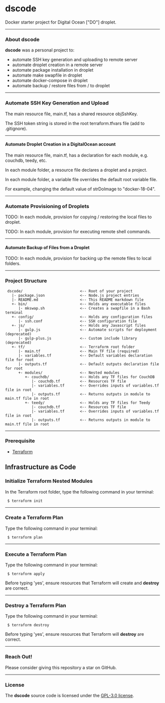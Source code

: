 # dscode
Docker starter project for Digital Ocean ["DO"] droplet.

---
### About dscode
**dscode** was a personal project to:
- automate SSH key generation and uploading to remote server
- automate droplet creation in a remote server
- automate package installation in droplet
- automate make swapfile in droplet
- automate docker-compose in droplet
- automate backup / restore files from / to droplet 

---
### Automate SSH Key Generation and Upload

The main resource file, main.tf, has a shared resource objSshKey.

The SSH token string is stored in the root terraform.tfvars file (add to .gitignore).

---
#### Automate Droplet Creation in a DigitalOcean account

The main resource file, main.tf, has a declaration for each module, e.g. couchdb, teedy, etc.

In each module folder, a resource file declares a droplet and a project.

In each module folder, a variable file overrides the default root variable file.

For example, changing the default value of strDoImage to "docker-18-04".

---
### Automate Provisioning of Droplets

TODO: In each module, provision for copying / restoring the local files to droplet.

TODO: In each module, provision for executing remote shell commands.

---
#### Automate Backup of Files from a Droplet

TODO: In each module, provision for backing up the remote files to local folders.

---
### Project Structure
     dscode/                          <-- Root of your project
       |- package.json                <-- Node.js project entries
       |- README.md                   <-- This README markdown file
       +- bin/                        <-- Holds any executable files
          |- mkswap.sh                <-- Creates a swapfile in a Bash terminal
       +- config/                     <-- Holds any configuration files
          |- ssh.conf                 <-- SSH configuration file
       +- js/                         <-- Holds any Javascript files
          |- gulp.js                  <-- Automate scripts for deployment (deprecated)
          |- gulp-plus.js             <-- Custom include library (deprecated)
       +- tf/                         <-- Terraform root folder
          |- main.tf                  <-- Main TF file (required)
          |- variables.tf             <-- Default variables declaration file for root
          |- outputs.tf               <-- Default outputs declaration file for root
          +- modules/                 <-- Nested modules
             +- couchdb/              <-- Holds any TF files for CouchDB
                |- couchdb.tf         <-- Resources TF file
                |- variables.tf       <-- Overrides inputs of variables.tf file in root
                |- outputs.tf         <-- Returns outputs in module to main.tf file in root
             +- teedy/                <-- Holds any TF files for Teedy
                |- couchdb.tf         <-- Resources TF file
                |- variables.tf       <-- Overrides inputs of variables.tf file in root
                |- outputs.tf         <-- Returns outputs in module to main.tf file in root

---
### Prerequisite

* [Terraform](https://terraform.io)

## Infrastructure as Code

### Initialize Terraform Nested Modules

In the Terraform root folder, type the following command in your terminal:

     $ terraform init

---

### Create a Terraform Plan

Type the following command in your terminal:

     $ terraform plan

---

### Execute a Terraform Plan

Type the following command in your terminal:

     $ terraform apply

Before typing 'yes', ensure resources that Terraform will create and **destroy** are correct.

---

### Destroy a Terraform Plan

Type the following command in your terminal:

     $ terraform destroy

Before typing 'yes', ensure resources that Terraform will **destroy** are correct.

---

### Reach Out!
Please consider giving this repository a star on GitHub.

---
### License
The **dscode** source code is licensed under the [GPL-3.0 license](https://github.com/dennislwm/dscode/blob/master/LICENSE).